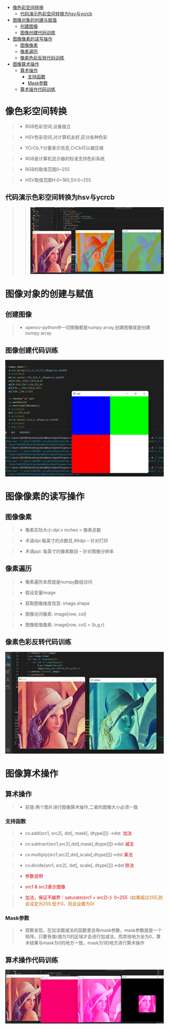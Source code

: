 - [像色彩空间转换](#像色彩空间转换)
  - [代码演示色彩空间转换为hsv与ycrcb](#代码演示色彩空间转换为hsv与ycrcb)
- [图像对象的创建与赋值](#图像对象的创建与赋值)
  - [创建图像](#创建图像)
  - [图像创建代码训练](#图像创建代码训练)
- [图像像素的读写操作](#图像像素的读写操作)
  - [图像像素](#图像像素)
  - [像素遍历](#像素遍历)
  - [像素色彩反转代码训练](#像素色彩反转代码训练)
- [图像算术操作](#图像算术操作)
  - [算术操作](#算术操作)
    - [支持函数](#支持函数)
    - [Mask参数](#mask参数)
  - [算术操作代码训练](#算术操作代码训练)
  
# 像色彩空间转换

>* RGB色彩空间,设备独立

>* HSV色彩空间,对计算机友好,区分各种色彩

>* YCrCb,Y分量表示信息,CrCb可以被压缩

>* RGB是计算机显示器的标准支持色彩系统

>* RGB的取值范围0~255

>* HSV取值范围H:0~180,SV:0~255

## 代码演示色彩空间转换为hsv与ycrcb

>>![jpg](../data/transform.png)

# 图像对象的创建与赋值

## 创建图像

>* opencv-python中一切图像都是numpy array,创建图像就是创建numpy array

## 图像创建代码训练

![np_demo](../data/np_demo.png)

# 图像像素的读写操作

## 图像像素

>* 像素实际大小:dpi x inches = 像素总数

>* 术语dpi:每英寸的点数目,96dpi – 针对打印

>* 术语ppi: 每英寸的像素数目 – 针对图像分辨率

## 像素遍历

>* 像素遍历本质就是numpy数组访问

>* 假设变量image

>* 获取图像维度信息: image.shape

>* 图像访问像素: image[row, col]

>* 图像赋值像素: image[row, col] = (b,g,r)

## 像素色彩反转代码训练

![fanzhuan](../data/fanzhuan.png)

# 图像算术操作

## 算术操作

>* 前提:两个图片进行图像算术操作,二者的图像大小必须一致

### 支持函数

>* cv.add(src1, src2[, dst[, mask[, dtype]]]) ->dst &nbsp;<font color="#dd0000">加法</font>

>* cv.subtract(src1,src2[,dst[,mask[,dtype]]])->dst&nbsp;<font color="#dd0000">减法</font>

>* cv.multiply(src1,src2[,dst[,scale[,dtype]]])->dst&nbsp;<font color="#dd0000">乘法</font>

>* cv.divide(src1, src2[, dst[, scale[, dtype]]])->dst&nbsp;<font color="#dd0000">除法</font>

>* <font color="#dd0000">参数说明</font>

>* <font color="#dd0000">src1 & src2表示图像</font>

>* <font color="#dd0000">加法，保证不越界：saturate(src1 + src2)-》0~255</font> &nbsp;<font color="#c564">(如果超过255,则会设定为255,低于0，则会设置为0)</font>

### Mask参数

>*  观察发现，在加法跟减法的函数里会有mask参数，mask参数就是一个矩阵，只要有值(值为1)的区域才会进行加减法，而其他地方全为0，算术结果与mask为0的地方一致，mask为1的地方进行算术操作

## 算术操作代码训练

![added](../data/added.png)
